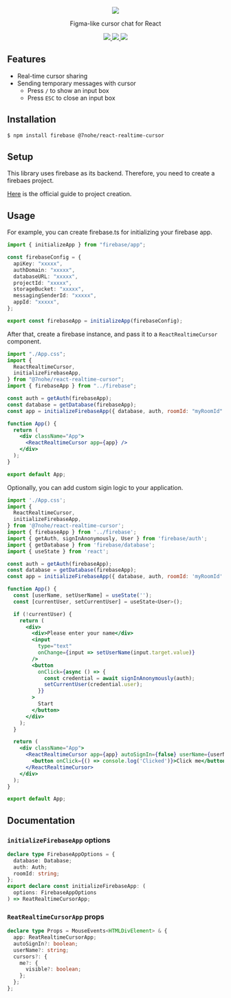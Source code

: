 <p align="center">
  <img src="https://user-images.githubusercontent.com/9207663/190860564-dc2b3516-28a2-4249-a420-d8f33b4f6c69.png" >
  <p align="center">Figma-like cursor chat for React<p>
  <p align="center">
    <a href="https://www.npmjs.com/package/@7nohe/react-realtime-cursor">
      <img src="https://img.shields.io/npm/v/@7nohe/react-realtime-cursor.svg" />
    </a>
    <a href="https://github.com/7nohe/react-realtime-cursor/blob/master/LICENSE">
      <img src="https://img.shields.io/github/license/7nohe/react-realtime-cursor.svg" />
    </a>
    <a href="https://github.com/7nohe/react-realtime-cursor/actions/workflows/main.yml">
      <img src="https://github.com/7nohe/react-realtime-cursor/actions/workflows/main.yml/badge.svg" />
    </a>
  </p>
</p>

## Features

- Real-time cursor sharing
- Sending temporary messages with cursor
  - Press `/` to show an input box
  - Press `ESC` to close an input box

## Installation

```bash
$ npm install firebase @7nohe/react-realtime-cursor
```

## Setup

This library uses firebase as its backend.
Therefore, you need to create a firebaes project.

[Here](https://firebase.google.com/docs/web/setup) is the official guide to project creation.

## Usage

For example, you can create firebase.ts for initializing your firebase app.

```ts
import { initializeApp } from "firebase/app";

const firebaseConfig = {
  apiKey: "xxxxx",
  authDomain: "xxxxx",
  databaseURL: "xxxxx",
  projectId: "xxxxx",
  storageBucket: "xxxxx",
  messagingSenderId: "xxxxx",
  appId: "xxxxx",
};

export const firebaseApp = initializeApp(firebaseConfig);
```

After that, create a firebase instance, and pass it to a `ReactRealtimeCursor` component.

```jsx
import "./App.css";
import {
  ReactRealtimeCursor,
  initializeFirebaseApp,
} from "@7nohe/react-realtime-cursor";
import { firebaseApp } from "../firebase";

const auth = getAuth(firebaseApp);
const database = getDatabase(firebaseApp);
const app = initializeFirebaseApp({ database, auth, roomId: "myRoomId" });

function App() {
  return (
    <div className="App">
      <ReactRealtimeCursor app={app} />
    </div>
  );
}

export default App;
```

Optionally, you can add custom sigin logic to your application.

```jsx
import './App.css';
import {
  ReactRealtimeCursor,
  initializeFirebaseApp,
} from '@7nohe/react-realtime-cursor';
import { firebaseApp } from '../firebase';
import { getAuth, signInAnonymously, User } from 'firebase/auth';
import { getDatabase } from 'firebase/database';
import { useState } from 'react';

const auth = getAuth(firebaseApp);
const database = getDatabase(firebaseApp);
const app = initializeFirebaseApp({ database, auth, roomId: 'myRoomId' });

function App() {
  const [userName, setUserName] = useState('');
  const [currentUser, setCurrentUser] = useState<User>();

  if (!currentUser) {
    return (
      <div>
        <div>Please enter your name</div>
        <input
          type="text"
          onChange={input => setUserName(input.target.value)}
        />
        <button
          onClick={async () => {
            const credential = await signInAnonymously(auth);
            setCurrentUser(credential.user);
          }}
        >
          Start
        </button>
      </div>
    );
  }

  return (
    <div className="App">
      <ReactRealtimeCursor app={app} autoSignIn={false} userName={userName} >
        <button onClick={() => console.log('Clicked')}>Click me</button>
      </ReactRealtimeCursor>
    </div>
  );
}

export default App;
```

## Documentation

### `initializeFirebaseApp` options

```ts
declare type FirebaseAppOptions = {
  database: Database;
  auth: Auth;
  roomId: string;
};
export declare const initializeFirebaseApp: (
  options: FirebaseAppOptions
) => ReatRealtimeCursorApp;
```

### `ReatRealtimeCursorApp` props

```ts
declare type Props = MouseEvents<HTMLDivElement> & {
  app: ReatRealtimeCursorApp;
  autoSignIn?: boolean;
  userName?: string;
  cursors?: {
    me?: {
      visible?: boolean;
    };
  };
};
```
